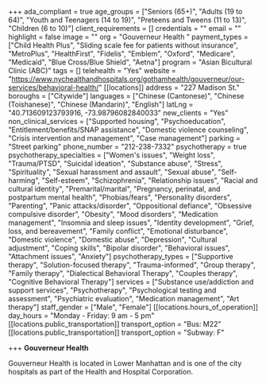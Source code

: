 +++
ada_compliant = true
age_groups = ["Seniors (65+)", "Adults (19 to 64)", "Youth and Teenagers (14 to 19)", "Preteens and Tweens (11 to 13)", "Children (6 to 10)"]
client_requirements = []
credentials = ""
email = ""
highlight = false
image = ""
org = "Gouverneur Health "
payment_types = ["Child Health Plus", "Sliding scale fee for patients without insurance", "MetroPlus", "HealthFirst", "Fidelis", "Emblem", "Oxford", "Medicare", "Medicaid", "Blue Cross/Blue Shield", "Aetna"]
program = "Asian Bicultural Clinic (ABC)"
tags = []
telehealth = "Yes"
website = "https://www.nychealthandhospitals.org/gothamhealth/gouverneur/our-services/behavioral-health/"
[[locations]]
address = "227 Madison St."
boroughs = ["Citywide"]
languages = ["Chinese (Cantonese)", "Chinese (Toishanese)", "Chinese (Mandarin)", "English"]
latLng = "40.713609123793916, -73.98796082840033"
new_clients = "Yes"
non_clinical_services = ["Supported housing", "Psychoeducation", "Entitlement/benefits/SNAP assistance", "Domestic violence counseling", "Crisis intervention and management", "Case management"]
parking = "Street parking"
phone_number = "212-238-7332"
psychotherapy = true
psychotherapy_specialties = ["Women's issues", "Weight loss", "Trauma/PTSD", "Suicidal ideation", "Substance abuse", "Stress", "Spirituality", "Sexual harassment and assault", "Sexual abuse", "Self-harming", "Self-esteem", "Schizophrenia", "Relationship issues", "Racial and cultural identity", "Premarital/marital", "Pregnancy, perinatal, and postpartum mental health", "Phobias/fears", "Personality disorders", "Parenting", "Panic attacks/disorder", "Oppositional defiance", "Obsessive compulsive disorder", "Obesity", "Mood disorders", "Medication management", "Insomnia and sleep issues", "Identity development", "Grief, loss, and bereavement", "Family conflict", "Emotional disturbance", "Domestic violence", "Domestic abuse", "Depression", "Cultural adjustment", "Coping skills", "Bipolar disorder", "Behavioral issues", "Attachment issues", "Anxiety"]
psychotherapy_types = ["Supportive therapy", "Solution-focused therapy", "Trauma-informed", "Group therapy", "Family therapy", "Dialectical Behavioral Therapy", "Couples therapy", "Cognitive Behavioral Therapy"]
services = ["Substance use/addiction and support services", "Psychotherapy", "Psychological testing and assessment", "Psychiatric evaluation", "Medication management", "Art therapy"]
staff_gender = ["Male", "Female"]
[[locations.hours_of_operation]]
day_hours = "Monday - Friday: 9 am - 5 pm"
[[locations.public_transportation]]
transport_option = "Bus: M22"
[[locations.public_transportation]]
transport_option = "Subway: F"

+++
**Gouverneur Health**

Gouverneur Health is located in Lower Manhattan and is one of the city hospitals as part of the Health and Hospital Corporation.